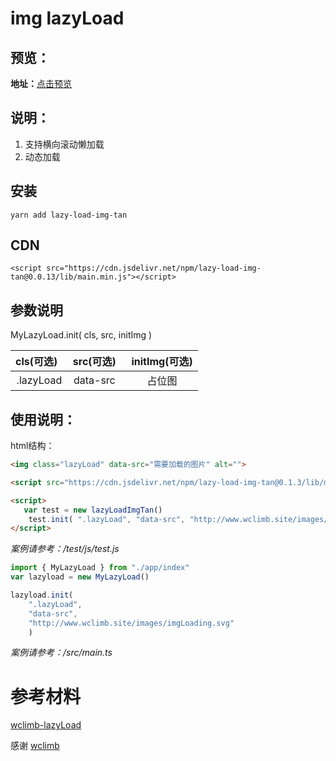 
# img lazyLoad

## 预览：

**地址：**[点击预览](https://curtaintan.github.io/lazy-load-img-tan/test/index.html)

## 说明：
1. 支持横向滚动懒加载
2. 动态加载

## 安装
```
yarn add lazy-load-img-tan
```

## CDN
```
<script src="https://cdn.jsdelivr.net/npm/lazy-load-img-tan@0.0.13/lib/main.min.js"></script>
```

## 参数说明

MyLazyLoad.init( cls, src, initImg )

| cls(可选)   | src(可选)    |  initImg(可选)  |
| :----: | :----:   | :----: |
| .lazyLoad | data-src   | 占位图  |


## 使用说明：

html结构：
```html
<img class="lazyLoad" data-src="需要加载的图片" alt="">
```

```html
<script src="https://cdn.jsdelivr.net/npm/lazy-load-img-tan@0.1.3/lib/main.min.js"></script>

<script>
   var test = new lazyLoadImgTan()
    test.init( ".lazyLoad", "data-src", "http://www.wclimb.site/images/imgLoading.svg" ) 
</script>
```

*案例请参考：/test/js/test.js*

```js
import { MyLazyLoad } from "./app/index"
var lazyload = new MyLazyLoad()

lazyload.init( 
    ".lazyLoad",
    "data-src",
    "http://www.wclimb.site/images/imgLoading.svg" 
    )
```
*案例请参考：/src/main.ts*

# 参考材料

[wclimb-lazyLoad](https://github.com/wclimb/lazyLoad)

感谢 [wclimb](http://www.wclimb.site)
